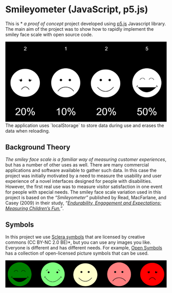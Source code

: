 # Smileyometer (JavaScript, p5.js)

This is * *a proof of concept* project developed using [p5.js](http://p5js.org/) Javascript library. The main aim of the project was to show how to rapidly implement the smiley face scale with open source code.

<img src="screenshot1.png" alt="Screenshot 1">
The application uses `localStorage` to store data during use and erases the data when reloading.

## Background Theory
*The smiley face scale is a familiar way of measuring customer experiences*, but has a number of other uses as well. There are many commercial applications and software available to gather such data. In this case the project was initially motivated by a need to measure the usability and user experience of a novel interfaces designed for people with disabilities. However, the first real use was to measure visitor satisfaction in one event for people with special needs. 
The smiley face scale variation used in this project is based on the *“Smileyometer”* published by Read, MacFarlane, and Casey (2009) in their study, 
*“[Endurability, Engagement and Expectations: Measuring Children’s Fun.](https://www.researchgate.net/publication/228870976_Endurability_Engagement_and_Expectations_Measuring_Childrenaposs_Fun)”*.

## Symbols
In this project we use [Sclera symbols](https://www.sclera.be) that are licensed by creative commons (CC BY-NC 2.0 BE)*, but you can use any images you like. Everyone is different and has different needs. For example, [Open Symbols](https://www.opensymbols.org/) has a collection of open-licensed picture symbols that can be used.

<img src="screenshot2.png" alt="Screenshot 2">